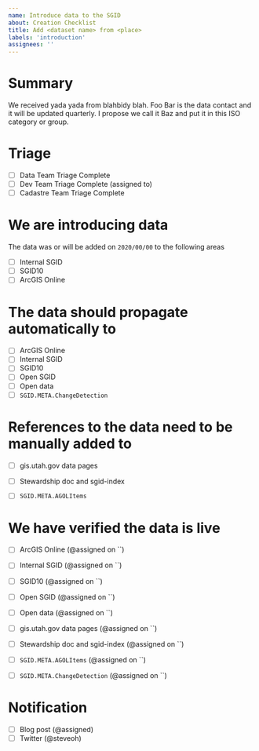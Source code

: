 ```yaml
---
name: Introduce data to the SGID
about: Creation Checklist
title: Add <dataset name> from <place>
labels: 'introduction'
assignees: ''
---
```


<!-- 
Introduce your data, where it comes from, why it is being added etc
-->
# Summary

We received yada yada from blahbidy blah. Foo Bar is the data contact and it will be updated quarterly. I propose we call it Baz and put it in this ISO category or group.

<!-- 
When the champion from your team has completed the triage, check [x] the checkbox
-->

# Triage

- [ ] Data Team Triage Complete
- [ ] Dev Team Triage Complete (assigned to)
- [ ] Cadastre Team Triage Complete

# We are introducing data

The data was or will be added on `2020/00/00` to the following areas

<!-- 
add an [x] to the applicable areas you plan to add the data or ~strike~ out thoses that do not apply.
If adding to the internal SGID with the hopes that swapper and forklift will push the item to SGID10 and AGOL
you can strike them out. They are available if for some reason the internal sgid is skipped. 
-->

- [ ] Internal SGID
- [ ] SGID10
- [ ] ArcGIS Online

<!--
Where do we expect the data to show up. Check [x] all the areas 
-->
# The data should propagate automatically to

- [ ] ArcGIS Online
- [ ] Internal SGID
- [ ] SGID10
- [ ] Open SGID
- [ ] Open data
- [ ] `SGID.META.ChangeDetection`

# References to the data need to be manually added to

- [ ] gis.utah.gov data pages
- [ ] Stewardship doc and sgid-index
- [ ] `SGID.META.AGOLItems`


<!--
assign yourself or someone to check that the dataset is live in its area. once verified, add the date of verification `2020/01/01`
-->
# We have verified the data is live 

- [ ] ArcGIS Online (@assigned on ``)
- [ ] Internal SGID (@assigned on ``)
- [ ] SGID10 (@assigned on ``)
- [ ] Open SGID (@assigned on ``)
- [ ] Open data (@assigned on ``)
- [ ] gis.utah.gov data pages (@assigned on ``)
- [ ] Stewardship doc and sgid-index (@assigned on ``)
- [ ] `SGID.META.AGOLItems` (@assigned on ``)
- [ ] `SGID.META.ChangeDetection` (@assigned on ``)


# Notification

- [ ] Blog post (@assigned)
- [ ] Twitter (@steveoh)
